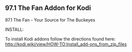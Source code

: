 97.1 The Fan Addon for Kodi
-------------------------------------------

97.1 The Fan - Your Source for The Buckeyes

INSTALL:

To install Kodi addons follow the directions found here: http://kodi.wiki/view/HOW-TO:Install_add-ons_from_zip_files
